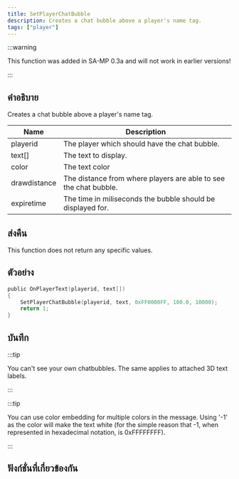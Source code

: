 ```yaml
---
title: SetPlayerChatBubble
description: Creates a chat bubble above a player's name tag.
tags: ["player"]
---
```


:::warning

This function was added in SA-MP 0.3a and will not work in earlier versions!

:::

## คำอธิบาย

Creates a chat bubble above a player's name tag.

| Name         | Description                                                      |
| ------------ | ---------------------------------------------------------------- |
| playerid     | The player which should have the chat bubble.                    |
| text[]       | The text to display.                                             |
| color        | The text color                                                   |
| drawdistance | The distance from where players are able to see the chat bubble. |
| expiretime   | The time in miliseconds the bubble should be displayed for.      |

## ส่งคืน

This function does not return any specific values.

## ตัวอย่าง

```c
public OnPlayerText(playerid, text[])
{
    SetPlayerChatBubble(playerid, text, 0xFF0000FF, 100.0, 10000);
    return 1;
}
```

## บันทึก

:::tip

You can't see your own chatbubbles. The same applies to attached 3D text labels.

:::

:::tip

You can use color embedding for multiple colors in the message. Using '-1' as the color will make the text white (for the simple reason that -1, when represented in hexadecimal notation, is 0xFFFFFFFF).

:::

## ฟังก์ชั่นที่เกี่ยวข้องกัน
